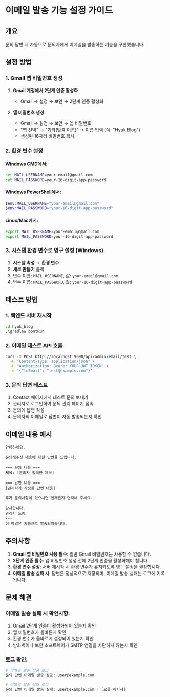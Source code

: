 # 이메일 발송 기능 설정 가이드

## 개요
문의 답변 시 자동으로 문의자에게 이메일을 발송하는 기능을 구현했습니다.

## 설정 방법

### 1. Gmail 앱 비밀번호 생성

1. **Gmail 계정에서 2단계 인증 활성화**
   - Gmail → 설정 → 보안 → 2단계 인증 활성화

2. **앱 비밀번호 생성**
   - Gmail → 설정 → 보안 → 앱 비밀번호
   - "앱 선택" → "기타(맞춤 이름)" → 이름 입력 (예: "Hyuk Blog")
   - 생성된 16자리 비밀번호 복사

### 2. 환경 변수 설정

#### Windows CMD에서:
```cmd
set MAIL_USERNAME=your-email@gmail.com
set MAIL_PASSWORD=your-16-digit-app-password
```

#### Windows PowerShell에서:
```powershell
$env:MAIL_USERNAME="your-email@gmail.com"
$env:MAIL_PASSWORD="your-16-digit-app-password"
```

#### Linux/Mac에서:
```bash
export MAIL_USERNAME=your-email@gmail.com
export MAIL_PASSWORD=your-16-digit-app-password
```

### 3. 시스템 환경 변수로 영구 설정 (Windows)

1. **시스템 속성** → **환경 변수**
2. **새로 만들기** 클릭
3. 변수 이름: `MAIL_USERNAME`, 값: `your-email@gmail.com`
4. 변수 이름: `MAIL_PASSWORD`, 값: `your-16-digit-app-password`

## 테스트 방법

### 1. 백엔드 서버 재시작
```cmd
cd hyuk_blog
.\gradlew bootRun
```

### 2. 이메일 테스트 API 호출
```bash
curl -X POST http://localhost:9090/api/admin/email/test \
  -H "Content-Type: application/json" \
  -H "Authorization: Bearer YOUR_JWT_TOKEN" \
  -d '{"toEmail": "test@example.com"}'
```

### 3. 문의 답변 테스트
1. Contact 페이지에서 테스트 문의 보내기
2. 관리자로 로그인하여 문의 관리 페이지 접속
3. 문의에 답변 작성
4. 문의자의 이메일로 답변이 자동 발송되는지 확인

## 이메일 내용 예시

```
안녕하세요,

문의해주신 내용에 대한 답변을 드립니다.

=== 문의 내용 ===
제목: [문의자 입력한 제목]

=== 답변 내용 ===
[관리자가 작성한 답변 내용]

추가 문의사항이 있으시면 언제든지 연락해 주세요.

감사합니다.
관리자 드림
---
이 메일은 자동으로 발송되었습니다.
```

## 주의사항

1. **Gmail 앱 비밀번호 사용 필수**: 일반 Gmail 비밀번호는 사용할 수 없습니다.
2. **2단계 인증 필수**: 앱 비밀번호 생성 전에 2단계 인증을 활성화해야 합니다.
3. **환경 변수 설정**: 서버 재시작 시 환경 변수가 유지되도록 영구 설정을 권장합니다.
4. **이메일 발송 실패 시**: 답변은 정상적으로 저장되며, 이메일 발송 실패는 로그에 기록됩니다.

## 문제 해결

### 이메일 발송 실패 시 확인사항:
1. Gmail 2단계 인증이 활성화되어 있는지 확인
2. 앱 비밀번호가 올바른지 확인
3. 환경 변수가 올바르게 설정되어 있는지 확인
4. 방화벽이나 보안 소프트웨어가 SMTP 연결을 차단하지 않는지 확인

### 로그 확인:
```bash
# 이메일 발송 성공 로그
문의 답변 이메일 발송 성공: user@example.com

# 이메일 발송 실패 로그
문의 답변 이메일 발송 실패: user@example.com - [오류 메시지]
```
